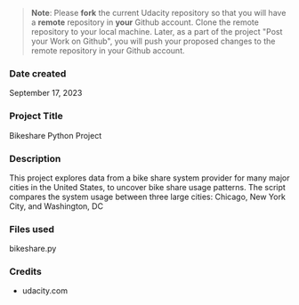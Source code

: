 >**Note**: Please **fork** the current Udacity repository so that you will have a **remote** repository in **your** Github account. Clone the remote repository to your local machine. Later, as a part of the project "Post your Work on Github", you will push your proposed changes to the remote repository in your Github account.

### Date created
September 17, 2023

### Project Title
Bikeshare Python Project

### Description
This project explores data from a bike share system provider for many major cities in the United States, 
to uncover bike share usage patterns. The script compares the system usage between three large cities: Chicago, New York City, and Washington, DC

### Files used
bikeshare.py

### Credits
- udacity.com

